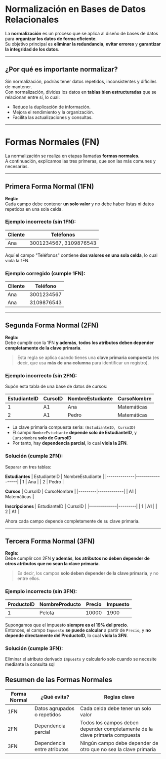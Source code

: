 # Normalización en Bases de Datos Relacionales

La **normalización** es un proceso que se aplica al diseño de bases de datos para **organizar los datos de forma eficiente**.  
Su objetivo principal es **eliminar la redundancia**, **evitar errores** y **garantizar la integridad de los datos**.

---

## ¿Por qué es importante normalizar?

Sin normalización, podrías tener datos repetidos, inconsistentes y difíciles de mantener.  
Con normalización, divides los datos en **tablas bien estructuradas** que se relacionan entre sí, lo cual:

- Reduce la duplicación de información.
- Mejora el rendimiento y la organización.
- Facilita las actualizaciones y consultas.

---

# Formas Normales (FN)

La normalización se realiza en etapas llamadas **formas normales**.  
A continuación, explicamos las tres primeras, que son las más comunes y necesarias.

---

## Primera Forma Normal (1FN)

**Regla:**  
Cada campo debe contener **un solo valor** y no debe haber listas ni datos repetidos en una sola celda.

### Ejemplo incorrecto (sin 1FN):
| Cliente | Teléfonos         |
|---------|-------------------|
| Ana     | 3001234567, 3109876543 |

Aquí el campo "Teléfonos" contiene **dos valores en una sola celda**, lo cual viola la 1FN.

### Ejemplo corregido (cumple 1FN):
| Cliente | Teléfono     |
|---------|--------------|
| Ana     | 3001234567   |
| Ana     | 3109876543   |

---

## Segunda Forma Normal (2FN)

**Regla:**  
Debe cumplir con la 1FN **y además**, **todos los atributos deben depender completamente de la clave primaria**.

> Esta regla se aplica cuando tienes una **clave primaria compuesta** (es decir, que usa **más de una columna** para identificar un registro).

### Ejemplo incorrecto (sin 2FN):

Supón esta tabla de una base de datos de cursos:

| EstudianteID | CursoID | NombreEstudiante | CursoNombre |
|--------------|---------|------------------|-------------|
| 1            | A1      | Ana              | Matemáticas |
| 2            | A1      | Pedro            | Matemáticas |

- La clave primaria compuesta sería: `(EstudianteID, CursoID)`
- El campo `NombreEstudiante` **depende solo de EstudianteID**, y `CursoNombre` **solo de CursoID**
- Por tanto, hay **dependencia parcial**, lo cual **viola la 2FN**.

### Solución (cumple 2FN):
Separar en tres tablas:

**Estudiantes**
| EstudianteID | NombreEstudiante |
|--------------|------------------|
| 1            | Ana              |
| 2            | Pedro            |

**Cursos**
| CursoID | CursoNombre |
|---------|-------------|
| A1      | Matemáticas |

**Inscripciones**
| EstudianteID | CursoID |
|--------------|---------|
| 1            | A1      |
| 2            | A1      |

Ahora cada campo depende completamente de su clave primaria.

---

## Tercera Forma Normal (3FN)

**Regla:**  
Debe cumplir con 2FN **y además**, **los atributos no deben depender de otros atributos que no sean la clave primaria**.

> Es decir, los campos **solo deben depender de la clave primaria**, y no entre ellos.

### Ejemplo incorrecto (sin 3FN):

| ProductoID | NombreProducto | Precio | Impuesto |
|------------|----------------|--------|----------|
| 1          | Pelota         | 10000  | 1900     |

Supongamos que el impuesto **siempre es el 19% del precio**.  
Entonces, el campo `Impuesto` **se puede calcular** a partir de `Precio`, y **no depende directamente del ProductoID**, lo cual **viola la 3FN**.

### Solución (cumple 3FN):

Eliminar el atributo derivado `Impuesto` y calcularlo solo cuando se necesite mediante la consulta sql

## Resumen de las Formas Normales

| Forma Normal | ¿Qué evita?                    | Reglas clave                                                                 |
|--------------|--------------------------------|------------------------------------------------------------------------------|
| 1FN          | Datos agrupados o repetidos    | Cada celda debe tener un solo valor                                         |
| 2FN          | Dependencia parcial            | Todos los campos deben depender completamente de la clave primaria compuesta |
| 3FN          | Dependencia entre atributos    | Ningún campo debe depender de otro que no sea la clave primaria             |
